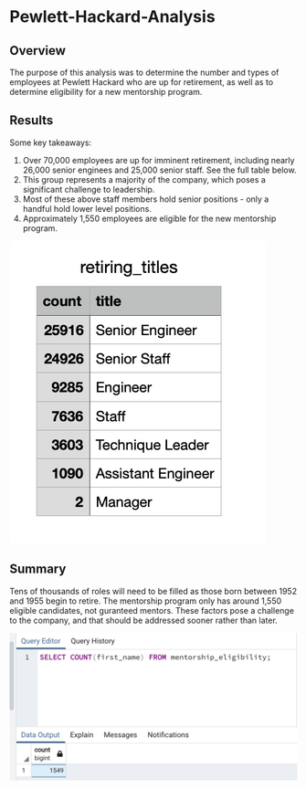 # Pewlett-Hackard-Analysis

## Overview
The purpose of this analysis was to determine the number and types of employees at Pewlett Hackard who are up for retirement, as well as to determine eligibility for a new mentorship program.

## Results
Some key takeaways:
  1. Over 70,000 employees are up for imminent retirement, including nearly 26,000 senior enginees and 25,000 senior staff. See the full table below.
  2. This group represents a majority of the company, which poses a significant challenge to leadership.
  3. Most of these above staff members hold senior positions - only a handful hold lower level positions.
  4. Approximately 1,550 employees are eligible for the new mentorship program.

![Retiring_Staff](retiring_titles.png)

## Summary
Tens of thousands of roles will need to be filled as those born between 1952 and 1955 begin to retire. The mentorship program only has around 1,550 eligible candidates, not guranteed mentors. These factors pose a challenge to the company, and that should be addressed sooner rather than later.

![Mentorship_Staff](mentorship_eligibility.png)
